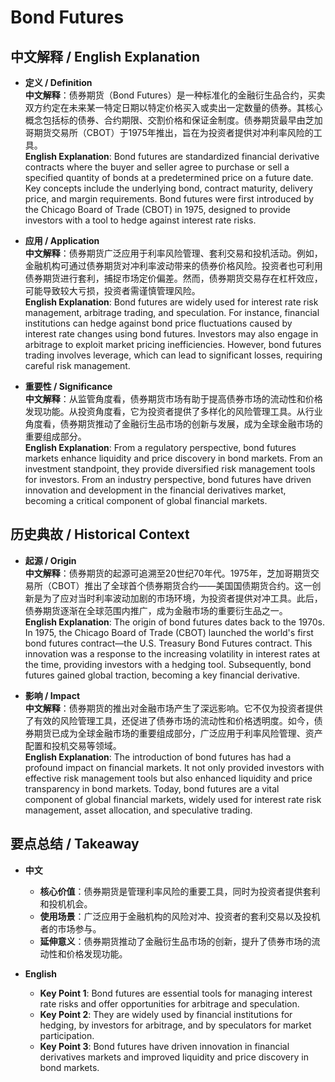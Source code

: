 # Bond Futures

## 中文解释 / English Explanation

* **定义 / Definition**  
  **中文解释**：债券期货（Bond Futures）是一种标准化的金融衍生品合约，买卖双方约定在未来某一特定日期以特定价格买入或卖出一定数量的债券。其核心概念包括标的债券、合约期限、交割价格和保证金制度。债券期货最早由芝加哥期货交易所（CBOT）于1975年推出，旨在为投资者提供对冲利率风险的工具。  
  **English Explanation**: Bond futures are standardized financial derivative contracts where the buyer and seller agree to purchase or sell a specified quantity of bonds at a predetermined price on a future date. Key concepts include the underlying bond, contract maturity, delivery price, and margin requirements. Bond futures were first introduced by the Chicago Board of Trade (CBOT) in 1975, designed to provide investors with a tool to hedge against interest rate risks.

* **应用 / Application**  
  **中文解释**：债券期货广泛应用于利率风险管理、套利交易和投机活动。例如，金融机构可通过债券期货对冲利率波动带来的债券价格风险。投资者也可利用债券期货进行套利，捕捉市场定价偏差。然而，债券期货交易存在杠杆效应，可能导致较大亏损，投资者需谨慎管理风险。  
  **English Explanation**: Bond futures are widely used for interest rate risk management, arbitrage trading, and speculation. For instance, financial institutions can hedge against bond price fluctuations caused by interest rate changes using bond futures. Investors may also engage in arbitrage to exploit market pricing inefficiencies. However, bond futures trading involves leverage, which can lead to significant losses, requiring careful risk management.

* **重要性 / Significance**  
  **中文解释**：从监管角度看，债券期货市场有助于提高债券市场的流动性和价格发现功能。从投资角度看，它为投资者提供了多样化的风险管理工具。从行业角度看，债券期货推动了金融衍生品市场的创新与发展，成为全球金融市场的重要组成部分。  
  **English Explanation**: From a regulatory perspective, bond futures markets enhance liquidity and price discovery in bond markets. From an investment standpoint, they provide diversified risk management tools for investors. From an industry perspective, bond futures have driven innovation and development in the financial derivatives market, becoming a critical component of global financial markets.

## 历史典故 / Historical Context

* **起源 / Origin**  
  **中文解释**：债券期货的起源可追溯至20世纪70年代。1975年，芝加哥期货交易所（CBOT）推出了全球首个债券期货合约——美国国债期货合约。这一创新是为了应对当时利率波动加剧的市场环境，为投资者提供对冲工具。此后，债券期货逐渐在全球范围内推广，成为金融市场的重要衍生品之一。  
  **English Explanation**: The origin of bond futures dates back to the 1970s. In 1975, the Chicago Board of Trade (CBOT) launched the world's first bond futures contract—the U.S. Treasury Bond Futures contract. This innovation was a response to the increasing volatility in interest rates at the time, providing investors with a hedging tool. Subsequently, bond futures gained global traction, becoming a key financial derivative.

* **影响 / Impact**  
  **中文解释**：债券期货的推出对金融市场产生了深远影响。它不仅为投资者提供了有效的风险管理工具，还促进了债券市场的流动性和价格透明度。如今，债券期货已成为全球金融市场的重要组成部分，广泛应用于利率风险管理、资产配置和投机交易等领域。  
  **English Explanation**: The introduction of bond futures has had a profound impact on financial markets. It not only provided investors with effective risk management tools but also enhanced liquidity and price transparency in bond markets. Today, bond futures are a vital component of global financial markets, widely used for interest rate risk management, asset allocation, and speculative trading.

## 要点总结 / Takeaway

* **中文**  
  - **核心价值**：债券期货是管理利率风险的重要工具，同时为投资者提供套利和投机机会。  
  - **使用场景**：广泛应用于金融机构的风险对冲、投资者的套利交易以及投机者的市场参与。  
  - **延伸意义**：债券期货推动了金融衍生品市场的创新，提升了债券市场的流动性和价格发现功能。

* **English**  
  - **Key Point 1**: Bond futures are essential tools for managing interest rate risks and offer opportunities for arbitrage and speculation.  
  - **Key Point 2**: They are widely used by financial institutions for hedging, by investors for arbitrage, and by speculators for market participation.  
  - **Key Point 3**: Bond futures have driven innovation in financial derivatives markets and improved liquidity and price discovery in bond markets.